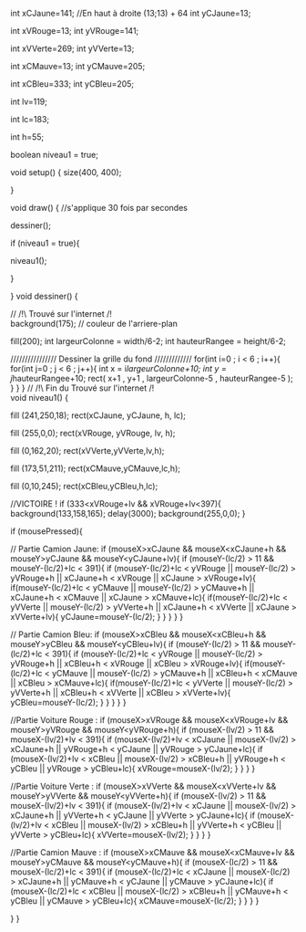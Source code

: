int xCJaune=141;  //En haut à droite (13;13)    +  64
int yCJaune=13;

int xVRouge=13;
int yVRouge=141;

int xVVerte=269;
int yVVerte=13;

int xCMauve=13;
int yCMauve=205;

int xCBleu=333;
int yCBleu=205;

int lv=119;

int lc=183;

int h=55;

boolean niveau1 = true;

void setup() {
  size(400, 400);
  
}

void draw() { //s'applique 30 fois par secondes

  dessiner();


if (niveau1 = true){
  
  niveau1();
  
}




}
void dessiner() {
  
  // /!\ Trouvé sur l'internet /!\
  background(175); // couleur de l'arriere-plan
  
  fill(200);
  int largeurColonne = width/6-2;
  int hauteurRangee = height/6-2;

  //////////////// Dessiner la grille du fond /////////////
  for(int i=0 ; i < 6 ; i++){ 
    for(int j=0 ; j < 6 ; j++){ 
      int x = i*largeurColonne+10;
      int y = j*hauteurRangee+10;
      rect( x+1 , y+1 , largeurColonne-5 , hauteurRangee-5 );
    }
  }
}
// /!\ Fin du Trouvé sur l'internet /!\
void niveau1() {

fill (241,250,18);
rect(xCJaune, yCJaune, h, lc);

fill (255,0,0);
rect(xVRouge, yVRouge, lv, h);

fill (0,162,20);
rect(xVVerte,yVVerte,lv,h);

fill (173,51,211);
rect(xCMauve,yCMauve,lc,h);

fill (0,10,245);
rect(xCBleu,yCBleu,h,lc);

//VICTOIRE !
if (333<xVRouge+lv && xVRouge+lv<397){
  background(133,158,165); 
  delay(3000);
  background(255,0,0);
}



if (mousePressed){

  // Partie Camion Jaune:
  if (mouseX>xCJaune && mouseX<xCJaune+h && mouseY>yCJaune && mouseY<yCJaune+lv){
    if (mouseY-(lc/2) > 11 && mouseY-(lc/2)+lc < 391){
      if (mouseY-(lc/2)+lc < yVRouge || mouseY-(lc/2) > yVRouge+h || xCJaune+h < xVRouge || xCJaune > xVRouge+lv){
        if(mouseY-(lc/2)+lc < yCMauve || mouseY-(lc/2) > yCMauve+h || xCJaune+h < xCMauve || xCJaune > xCMauve+lc){
          if(mouseY-(lc/2)+lc < yVVerte || mouseY-(lc/2) > yVVerte+h || xCJaune+h < xVVerte || xCJaune > xVVerte+lv){
            yCJaune=mouseY-(lc/2);
          }
        }
      }
    }
  }
  
  // Partie Camion Bleu:
  if (mouseX>xCBleu && mouseX<xCBleu+h && mouseY>yCBleu && mouseY<yCBleu+lv){
    if (mouseY-(lc/2) > 11 && mouseY-(lc/2)+lc < 391){
      if (mouseY-(lc/2)+lc < yVRouge || mouseY-(lc/2) > yVRouge+h || xCBleu+h < xVRouge || xCBleu > xVRouge+lv){
        if(mouseY-(lc/2)+lc < yCMauve || mouseY-(lc/2) > yCMauve+h || xCBleu+h < xCMauve || xCBleu > xCMauve+lc){
          if(mouseY-(lc/2)+lc < yVVerte || mouseY-(lc/2) > yVVerte+h || xCBleu+h < xVVerte || xCBleu > xVVerte+lv){
            yCBleu=mouseY-(lc/2);
          }
        }
      }
    }
  }
 
  //Partie Voiture Rouge :
  if (mouseX>xVRouge && mouseX<xVRouge+lv && mouseY>yVRouge && mouseY<yVRouge+h){
    if (mouseX-(lv/2) > 11 && mouseX-(lv/2)+lv < 391){
      if (mouseX-(lv/2)+lv < xCJaune || mouseX-(lv/2) > xCJaune+h || yVRouge+h < yCJaune || yVRouge > yCJaune+lc){
        if (mouseX-(lv/2)+lv < xCBleu || mouseX-(lv/2) > xCBleu+h || yVRouge+h < yCBleu || yVRouge > yCBleu+lc){
          xVRouge=mouseX-(lv/2);
        }
      }
    }
  }
  
 //Partie Voiture Verte :
 if (mouseX>xVVerte && mouseX<xVVerte+lv && mouseY>yVVerte && mouseY<yVVerte+h){
    if (mouseX-(lv/2) > 11 && mouseX-(lv/2)+lv < 391){
      if (mouseX-(lv/2)+lv < xCJaune || mouseX-(lv/2) > xCJaune+h || yVVerte+h < yCJaune || yVVerte > yCJaune+lc){
        if (mouseX-(lv/2)+lv < xCBleu || mouseX-(lv/2) > xCBleu+h || yVVerte+h < yCBleu || yVVerte > yCBleu+lc){
          xVVerte=mouseX-(lv/2);
        }
      }
    }
  }
 
  //Partie Camion Mauve :
 if (mouseX>xCMauve && mouseX<xCMauve+lv && mouseY>yCMauve && mouseY<yCMauve+h){
    if (mouseX-(lc/2) > 11 && mouseX-(lc/2)+lc < 391){
      if (mouseX-(lc/2)+lc < xCJaune || mouseX-(lc/2) > xCJaune+h || yCMauve+h < yCJaune || yCMauve > yCJaune+lc){
        if (mouseX-(lc/2)+lc < xCBleu || mouseX-(lc/2) > xCBleu+h || yCMauve+h < yCBleu || yCMauve > yCBleu+lc){
          xCMauve=mouseX-(lc/2);
        }
      }
    }
  }
  
}
}
